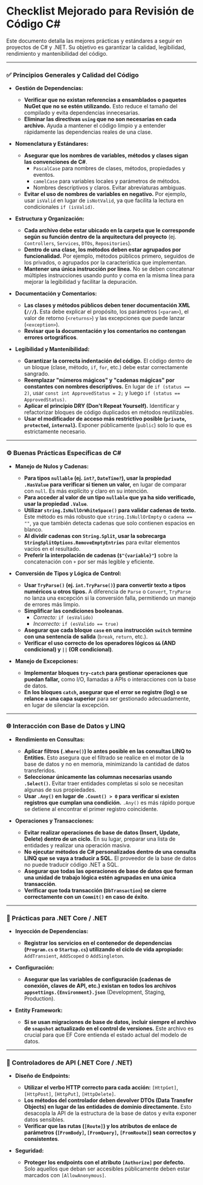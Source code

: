 # Checklist Mejorado para Revisión de Código C#

Este documento detalla las mejores prácticas y estándares a seguir en proyectos de C# y .NET. Su objetivo es garantizar la calidad, legibilidad, rendimiento y mantenibilidad del código.

---

### ✅ Principios Generales y Calidad del Código

* **Gestión de Dependencias:**
    * **Verificar que no existan referencias a ensamblados o paquetes NuGet que no se estén utilizando.** Esto reduce el tamaño del compilado y evita dependencias innecesarias.
    * **Eliminar las directivas `using` que no son necesarias en cada archivo.** Ayuda a mantener el código limpio y a entender rápidamente las dependencias reales de una clase.

* **Nomenclatura y Estándares:**
    * **Asegurar que los nombres de variables, métodos y clases sigan las convenciones de C#**.
        * `PascalCase` para nombres de clases, métodos, propiedades y eventos.
        * `camelCase` para variables locales y parámetros de métodos.
        * Nombres descriptivos y claros. Evitar abreviaturas ambiguas.
    * **Evitar el uso de nombres de variables en negativo.** Por ejemplo, usar `isValid` en lugar de `isNotValid`, ya que facilita la lectura en condicionales `if (isValid)`.

* **Estructura y Organización:**
    * **Cada archivo debe estar ubicado en la carpeta que le corresponde según su función dentro de la arquitectura del proyecto** (ej. `Controllers`, `Services`, `DTOs`, `Repositories`).
    * **Dentro de una clase, los métodos deben estar agrupados por funcionalidad.** Por ejemplo, métodos públicos primero, seguidos de los privados, o agrupados por la característica que implementan.
    * **Mantener una única instrucción por línea.** No se deben concatenar múltiples instrucciones usando punto y coma en la misma línea para mejorar la legibilidad y facilitar la depuración.

* **Documentación y Comentarios:**
    * **Las clases y métodos públicos deben tener documentación XML (`///`).** Esta debe explicar el propósito, los parámetros (`<param>`), el valor de retorno (`<returns>`) y las excepciones que puede lanzar (`<exception>`).
    * **Revisar que la documentación y los comentarios no contengan errores ortográficos**.

* **Legibilidad y Mantenibilidad:**
    * **Garantizar la correcta indentación del código.** El código dentro de un bloque (clase, método, `if`, `for`, etc.) debe estar correctamente sangrado.
    * **Reemplazar "números mágicos" y "cadenas mágicas" por constantes con nombres descriptivos.** En lugar de `if (status == 2)`, usar `const int ApprovedStatus = 2;` y luego `if (status == ApprovedStatus)`.
    * **Aplicar el principio DRY (Don't Repeat Yourself).** Identificar y refactorizar bloques de código duplicados en métodos reutilizables.
    * **Usar el modificador de acceso más restrictivo posible (`private`, `protected`, `internal`).** Exponer públicamente (`public`) solo lo que es estrictamente necesario.

---

### ⚙️ Buenas Prácticas Específicas de C#

* **Manejo de Nulos y Cadenas:**
    * **Para tipos `nullable` (ej. `int?`, `DateTime?`), usar la propiedad `.HasValue` para verificar si tienen un valor,** en lugar de comparar con `null`. Es más explícito y claro en su intención.
    * **Para acceder al valor de un tipo `nullable` que ya ha sido verificado, usar la propiedad `.Value`**.
    * **Utilizar `string.IsNullOrWhiteSpace()` para validar cadenas de texto.** Este método es más robusto que `string.IsNullOrEmpty` o `cadena == ""`, ya que también detecta cadenas que solo contienen espacios en blanco.
    * **Al dividir cadenas con `String.Split`, usar la sobrecarga `StringSplitOptions.RemoveEmptyEntries`** para evitar elementos vacíos en el resultado.
    * **Preferir la interpolación de cadenas (`$"{variable}"`)** sobre la concatenación con `+` por ser más legible y eficiente.

* **Conversión de Tipos y Lógica de Control:**
    * **Usar `TryParse()` (ej. `int.TryParse()`) para convertir texto a tipos numéricos u otros tipos.** A diferencia de `Parse` o `Convert`, `TryParse` no lanza una excepción si la conversión falla, permitiendo un manejo de errores más limpio.
    * **Simplificar las condiciones booleanas**.
        * *Correcto:* `if (esValido)`
        * *Incorrecto:* `if (esValido == true)`
    * **Asegurar que cada bloque `case` en una instrucción `switch` termine con una sentencia de salida** (`break`, `return`, etc.).
    * **Verificar el uso correcto de los operadores lógicos `&&` (AND condicional) y `||` (OR condicional)**.

* **Manejo de Excepciones:**
    * **Implementar bloques `try-catch` para gestionar operaciones que puedan fallar,** como I/O, llamadas a APIs o interacciones con la base de datos.
    * **En los bloques `catch`, asegurar que el error se registre (log) o se relance a una capa superior** para ser gestionado adecuadamente, en lugar de silenciar la excepción.

---

### 🌐 Interacción con Base de Datos y LINQ

* **Rendimiento en Consultas:**
    * **Aplicar filtros (`.Where()`) lo antes posible en las consultas LINQ to Entities.** Esto asegura que el filtrado se realice en el motor de la base de datos y no en memoria, minimizando la cantidad de datos transferidos.
    * **Seleccionar únicamente las columnas necesarias usando `.Select()`.** Evitar traer entidades completas si solo se necesitan algunas de sus propiedades.
    * **Usar `.Any()` en lugar de `.Count() > 0` para verificar si existen registros que cumplan una condición.** `.Any()` es más rápido porque se detiene al encontrar el primer registro coincidente.

* **Operaciones y Transacciones:**
    * **Evitar realizar operaciones de base de datos (Insert, Update, Delete) dentro de un ciclo.** En su lugar, preparar una lista de entidades y realizar una operación masiva.
    * **No ejecutar métodos de C# personalizados dentro de una consulta LINQ que se vaya a traducir a SQL.** El proveedor de la base de datos no puede traducir código .NET a SQL.
    * **Asegurar que todas las operaciones de base de datos que forman una unidad de trabajo lógica estén agrupadas en una única transacción**.
    * **Verificar que toda transacción (`DbTransaction`) se cierre correctamente con un `Commit()` en caso de éxito**.

---

### 🚀 Prácticas para .NET Core / .NET

* **Inyección de Dependencias:**
    * **Registrar los servicios en el contenedor de dependencias (`Program.cs` o `Startup.cs`) utilizando el ciclo de vida apropiado:** `AddTransient`, `AddScoped` o `AddSingleton`.

* **Configuración:**
    * **Asegurar que las variables de configuración (cadenas de conexión, claves de API, etc.) existan en todos los archivos `appsettings.{Environment}.json`** (Development, Staging, Production).

* **Entity Framework:**
    * **Si se usan migraciones de base de datos, incluir siempre el archivo de `snapshot` actualizado en el control de versiones.** Este archivo es crucial para que EF Core entienda el estado actual del modelo de datos.

---

### 🔌 Controladores de API (.NET Core / .NET)

* **Diseño de Endpoints:**
    * **Utilizar el verbo HTTP correcto para cada acción:** `[HttpGet]`, `[HttpPost]`, `[HttpPut]`, `[HttpDelete]`.
    * **Los métodos del controlador deben devolver DTOs (Data Transfer Objects) en lugar de las entidades de dominio directamente.** Esto desacopla la API de la estructura de la base de datos y evita exponer datos sensibles.
    * **Verificar que las rutas (`[Route]`) y los atributos de enlace de parámetros (`[FromBody]`, `[FromQuery]`, `[FromRoute]`) sean correctos y consistentes**.

* **Seguridad:**
    * **Proteger los endpoints con el atributo `[Authorize]` por defecto.** Solo aquellos que deban ser accesibles públicamente deben estar marcados con `[AllowAnonymous]`.